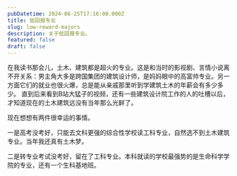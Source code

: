 ```yaml
---
pubDatetime: 2024-06-25T17:16:00.000Z
title: 低回报专业
slug: low-reward-majors
description: 关于低回报专业。
featured: false
draft: false
---
```


在我读书那会儿，土木、建筑都是超火的专业。这是和当时的影视剧、言情小说离不开关系：男主角大多是跨国集团的建筑设计师，是妈妈眼中的高富帅专业。另一方面它们的就业也很火爆，总是能从亲戚那里听到学建筑土木的年薪会有多少多少。
直到后来看到B站大猛子的视频，还有一些建筑设计院工作的人的吐槽以后，才知道现在的土木建筑远没有当年那么光鲜了。

现在想想有两件很幸运的事情。

一是高考没考好，只能去文科更强的综合性学校读工科专业，自然选不到土木建筑专业。当年我还真有土木梦。

二是转专业考试没考好，留在了工科专业。本科就读的学校最强势的是生命科学学院的专业，还有一个生科基地班。
